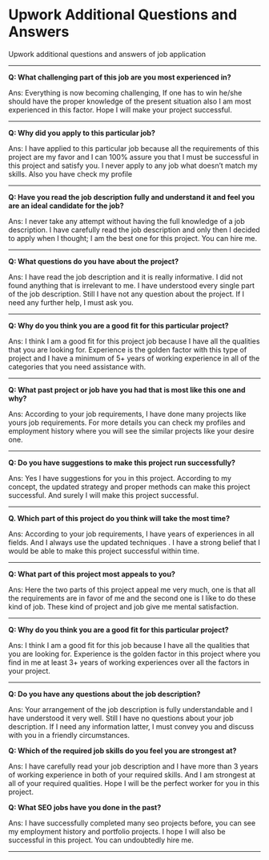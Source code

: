# Upwork Additional Questions and Answers
Upwork additional questions and answers of job application
<hr/>
<p><b>Q: What challenging part of this job are you most experienced in?</b></p>

<p>Ans: Everything is now becoming challenging, If one has to win he/she should have the proper knowledge of the present situation also I am most experienced in this factor. Hope I will make your project successful. </p>
<hr/>
<p><b>Q: Why did you apply to this particular job?</b></p>

<p>Ans: I have applied to this particular job because all the requirements of this project are my favor and I can 100% assure you that I must be successful in this project and satisfy you. I never apply to any job what doesn’t match my skills. Also you have check my profile  </p>
<hr/>
<p><b>Q: Have you read the job description fully and understand it and feel you are an ideal candidate for the job?</b></p>

<p>Ans: I never take any attempt without having the full knowledge of a job description. I have carefully read the job description and only then I decided to apply when I thought; I am the best one for this project. You can hire me.  </p>
<hr/>
<p><b>Q: What questions do you have about the project?</b></p>

<p>Ans: I have read the job description and it is really informative. I did not found anything that is irrelevant to me. I have understood every single part of the job description. Still I have not any question about the project. If I need any further help, I must ask you.

  </p><hr/>
 <p><b> Q: Why do you think you are a good fit for this particular project?</b></p>
<p>Ans: I think I am a good fit for this project job because I have all the qualities that you are looking for. Experience is the golden factor with this type of project and I have a minimum of 5+ years of working experience in all of the categories that you need assistance with.</p>
<hr/>
<p><strong>Q: What past project or job have you had that is most like this one and why?</strong></p>
<p>Ans: According to your job requirements, I have done many projects like yours job requirements. For more details you can check my profiles and employment history where you will see the similar projects like your desire one.</p>
<hr/>
<p><strong>Q: Do you have suggestions to make this project run successfully?</strong></p>
<p>Ans: Yes I have suggestions for you in this project. According to my concept, the updated strategy and proper methods can make this project successful. And surely I will make this project successful.</p>
<hr/>
<p><strong>Q. Which part of this project do you think will take the most time?</strong></p>
<p>Ans: According to your job requirements, I have years of experiences in all fields. And I always use the updated techniques . I have a strong belief that I would be able to make this project successful within time.</p>
<hr/>

<p><strong>Q: What part of this project most appeals to you?</strong></p>
<p>Ans: Here the two parts of this project appeal me very much, one is that all the requirements are in favor of me and the second one is I like to do these kind of job. These kind of project and job give me mental satisfaction.</p>
<hr/>
<p><strong>Q: Why do you think you are a good fit for this particular project?</strong></p>
<p>Ans: I think I am a good fit for this job because I have all the qualities that you are looking for. Experience is the golden factor in this project where you find in me at least 3+ years of working experiences over all the factors in your project.</p>
<hr/>
<p><strong>Q: Do you have any questions about the job description?</strong></p>
<p>Ans: Your arrangement of the job description is fully understandable and I have understood it very well. Still I have no questions about your job description. If I need any information latter, I must convey you and discuss with you in a friendly circumstances.</p>

<p><strong>Q: Which of the required job skills do you feel you are strongest at?</strong></p>
<p>Ans: I have carefully read your job description and I have more than 3 years of working experience in both of your required skills. And I am strongest at all of your required qualities. Hope I will be the perfect worker for you in this project.</p>

<p><strong>Q: What SEO jobs have you done in the past?</strong></p>
<p>Ans: I have successfully completed many seo projects before, you can see my employment history and portfolio projects. I hope I will also be successful in this project. You can undoubtedly hire me.</p>
<hr/>
